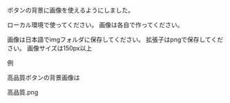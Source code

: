 ボタンの背景に画像を使えるようにしました。

ローカル環境で使ってください。
画像は各自で作ってください。

画像は日本語でimgフォルダに保存してください。
拡張子はpngで保存してください。
画像サイズは150px以上

例

高品質ボタンの背景画像は

高品質.png

